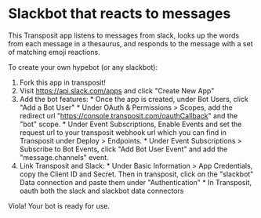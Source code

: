 # Slackbot that reacts to messages

This Transposit app listens to messages from slack, looks up the words from each message in a thesaurus, and responds to the message with a set of matching emoji reactions.

To create your own hypebot (or any slackbot):

  1. Fork this app in transposit!
  2. Visit https://api.slack.com/apps and click "Create New App"
  3. Add the bot features:
    * Once the app is created, under Bot Users, click "Add a Bot User"
    * Under OAuth & Permissions > Scopes, add the redirect url "https://console.transposit.com/oauthCallback" and the "bot" scope.
    * Under Event Subscriptions, Enable Events and set the request url to your transposit webhook url which you can find in Transposit under Deploy > Endpoints.
    * Under Event Subscriptions > Subscribe to Bot Events, click "Add Bot User Event" and add the "message.channels" event.
  4. Link Transposit and Slack:
    * Under Basic Information > App Credentials, copy the Client ID and Secret. Then in transposit, click on the "slackbot" Data connection and paste them under "Authentication"
    * In Transposit, oauth both the slack and slackbot data connectors

 Viola! Your bot is ready for use.

